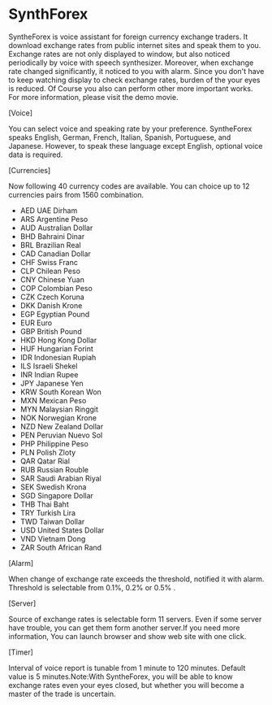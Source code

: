 # SynthForex

SyntheForex is voice assistant for foreign currency exchange traders. It download exchange rates from public internet sites and speak them to you. Exchange rates are not only displayed to window, but also noticed periodically by voice with speech synthesizer. Moreover, when exchange rate changed significantly, it noticed to you with alarm. Since you don't have to keep watching display to check exchange rates, burden of the your eyes is reduced. Of Course you also can perform other more important works. For more information, please visit the demo movie.

[Voice]

You can select voice and speaking rate by your preference. SyntheForex speaks English, German, French, Italian, Spanish, Portuguese, and Japanese. However, to speak these language except English, optional voice data is required. 

[Currencies]

Now following 40 currency codes are available. You can choice up to 12 currencies pairs from 1560 combination. 
- AED UAE Dirham
- ARS Argentine Peso
- AUD Australian Dollar
- BHD Bahraini Dinar 
- BRL Brazilian Real 
- CAD Canadian Dollar
- CHF Swiss Franc
- CLP Chilean Peso
- CNY Chinese Yuan
- COP Colombian Peso
- CZK Czech Koruna
- DKK Danish Krone
- EGP Egyptian Pound
- EUR Euro 
- GBP British Pound
- HKD Hong Kong Dollar
- HUF Hungarian Forint
- IDR Indonesian Rupiah
- ILS Israeli Shekel
- INR Indian Rupee
- JPY Japanese Yen
- KRW South Korean Won
- MXN Mexican Peso
- MYN Malaysian Ringgit
- NOK Norwegian Krone
- NZD New Zealand Dollar
- PEN Peruvian Nuevo Sol
- PHP Philippine Peso
- PLN Polish Zloty
- QAR Qatar Rial
- RUB Russian Rouble
- SAR Saudi Arabian Riyal
- SEK Swedish Krona
- SGD Singapore Dollar
- THB Thai Baht
- TRY Turkish Lira
- TWD Taiwan Dollar
- USD United States Dollar
- VND Vietnam Dong
- ZAR South African Rand

[Alarm]

When change of exchange rate exceeds the threshold, notified it with alarm. Threshold is selectable from 0.1%, 0.2% or 0.5% .

[Server]

Source of exchange rates is selectable form 11 servers. Even if some server have trouble, you can get them form another server.If you need more information, You can launch browser and show web site with one click.

[Timer]

Interval of voice report is tunable from 1 minute to 120 minutes. Default value is 5 minutes.Note:With SyntheForex, you will be able to know exchange rates even your eyes closed, but whether you will become a master of the trade is uncertain.
